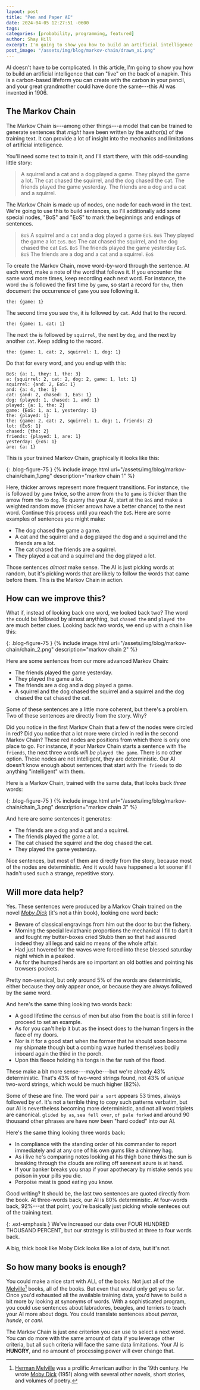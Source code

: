 ```yaml
---
layout: post
title: "Pen and Paper AI"
date: 2024-04-05 12:27:51 -0600
tags:
categories: [probability, programming, featured]
author: Shay Hill
excerpt: I'm going to show you how to build an artificial intelligence that can 'live' on the back of a napkin.
post_image: "/assets/img/blog/markov-chain/drawn_ai.png"
---
```


<style>
p.bold-text {
  font-weight: bold;
  color: #008181;
}
</style>

AI doesn't have to be complicated. In this article, I'm going to show you how to build an artificial intelligence that can "live" on the back of a napkin. This is a carbon-based lifeform you can create with the carbon in your pencil, and your great grandmother could have done the same---this AI was invented in 1906.

## The Markov Chain

The Markov Chain is---among other things---a model that can be trained to generate sentences that *might* have been written by the author(s) of the training text. It can provide a lot of insight into the mechanics and limitations of artificial intelligence.

You'll need some text to train it, and I'll start there, with this odd-sounding little story:

> A squirrel and a cat and a dog played a game. They played the game a lot. The cat chased the squirrel, and the dog chased the cat. The friends played the game yesterday. The friends are a dog and a cat and a squirrel.

The Markov Chain is made up of nodes, one node for each word in the text. We're going to use this to build sentences, so I'll additionally add some special nodes, "BoS" and "EoS" to mark the beginnings and endings of sentences.

> `BoS` A squirrel and a cat and a dog played a game `EoS`. `BoS` They played the game a lot `EoS`. `BoS` The cat chased the squirrel, and the dog chased the cat `EoS`. `BoS` The friends played the game yesterday `EoS`. `BoS` The friends are a dog and a cat and a squirrel. `EoS`

To create the Markov Chain, move word-by-word through the sentence. At each word, make a note of the word that follows it. If you encounter the same word more times, keep recording each next word. For instance, the word `the` is followed the first time by `game`, so start a record for `the`, then document the occurrence of `game` you see following it.

```
the: {game: 1}
```

The second time you see `the`, it is followed by `cat`. Add that to the record.

```
the: {game: 1, cat: 1}
```

The next `the` is followed by `squirrel`, the next by `dog`, and the next by another `cat`. Keep adding to the record.

```
the: {game: 1, cat: 2, squirrel: 1, dog: 1}
```

Do that for every word, and you end up with this:

```
BoS: {a: 1, they: 1, the: 3}
a: {squirrel: 2, cat: 2, dog: 2, game: 1, lot: 1}
squirrel: {and: 2, EoS: 1}
and: {a: 4, the: 1}
cat: {and: 2, chased: 1, EoS: 1}
dog: {played: 1, chased: 1, and: 1}
played: {a: 1, the: 2}
game: {EoS: 1, a: 1, yesterday: 1}
the: {played: 1}
the: {game: 2, cat: 2, squirrel: 1, dog: 1, friends: 2}
lot: {EoS: 1}
chased: {the: 2}
friends: {played: 1, are: 1}
yesterday: {EoS: 1}
are: {a: 1}
```

This is your trained Markov Chain, graphically it looks like this:

{: .blog-figure-75 }
{% include image.html url="/assets/img/blog/markov-chain/chain_1.png" description="markov chain 1" %}

Here, thicker arrows represent more frequent transitions. For instance, `the` is followed by `game` twice, so the arrow from `the` to `game` is thicker than the arrow from `the` to `dog`. To querry the your AI, start at the `BoS` and make a weighted random move (thicker arrows have a better chance) to the next word. Continue this process until you reach the `EoS`. Here are some examples of sentences you might make:

* The dog chased the game a game.
* A cat and the squirrel and a dog played the dog and a squirrel and the friends are a lot.
* The cat chased the friends are a squirrel.
* They played a cat and a squirrel and the dog played a lot.

Those sentences *almost* make sense. The AI is just picking words at random, but it's picking words that are likely to follow the words that came before them. This is the Markov Chain in action.

## How can we improve this?

What if, instead of looking back one word, we looked back two? The word `the` could be followed by almost anything, but `chased the` and `played the` are much better clues. Looking back *two* words, we end up with a chain like this:

{: .blog-figure-75 }
{% include image.html url="/assets/img/blog/markov-chain/chain_2.png" description="markov chain 2" %}

Here are some sentences from our more advanced Markov Chain:

* The friends played the game yesterday.
* They played the game a lot.
* The friends are a dog and a dog played a game.
* A squirrel and the dog chased the squirrel and a squirrel and the dog chased the cat chased the cat.

Some of these sentences are a little more coherent, but there's a problem. Two of these sentences are directly from the story. Why?

Did you notice in the first Markov Chain that a few of the nodes were circled in red? Did you notice that a lot more were circled in red in the second Markov Chain? These red nodes are positions from which there is only one place to go. For instance, if your Markov Chain starts a sentence with `The friends`, the next three words *will be* `played the game`. There is no other option. These nodes are not intelligent, they are deterministic. Our AI doesn't know enough about sentences that start with `The friends` to do anything "intelligent" with them.

Here is a Markov Chain, trained with the same data, that looks back *three* words:

{: .blog-figure-75 }
{% include image.html url="/assets/img/blog/markov-chain/chain_3.png" description="markov chain 3" %}

And here are some sentences it generates:

* The friends are a dog and a cat and a squirrel.
* The friends played the game a lot.
* The cat chased the squirrel and the dog chased the cat.
* They played the game yesterday.

Nice sentences, but most of them are directly from the story, because most of the nodes are deterministic. And it would have happened a lot sooner if I hadn't used such a strange, repetitive story.

## Will more data help?

Yes. These sentences were produced by a Markov Chain trained on the novel [*Moby Dick*](https://www.barnesandnoble.com/w/moby-dick-herman-melville/1116670757?ean=9780142437247) (it's not a thin book), looking one word back:

* Beware of classical engravings from him out the door to but the fishery.
* Morning the special leviathanic proportions the mechanical I fill to dart it and fought my butter-boxes cried Stubb then so that had assured indeed they all legs and said no means of the whole affair.
* Had just hovered for the waves were forced into these blessed saturday night which in a peaked.
* As for the humped herds are so important an old bottles and pointing his trowsers pockets.

Pretty non-sensical, but only around 5% of the words are deterministic, either because they only appear once, or because they are always followed by the same word.

And here's the same thing looking two words back:

* A good lifetime the census of men but also from the boat is still in force I proceed to set an example.
* As for you can't help it but as the insect does to the human fingers in the face of my doors.
* Nor is it for a good start when the former that he should soon become my shipmate though but a combing wave hurled themselves bodily inboard again the third in the porch.
* Upon this fleece holding his tongs in the far rush of the flood.

These make a bit more sense---maybe---but we're already 43% deterministic. That's 43% of two-word strings found, not 43% of *unique* two-word strings, which would be much higher (82%).

Some of these are fine. The word pair `a sort` appears 53 times, always followed by `of`. It's not a terrible thing to copy such patterns verbatim, but our AI is nevertheless becoming more deterministic, and not all word triplets are canonical. `glided by as`, `sea fell over`, `of pale forked` and around 90 thousand other phrases are have now been "hard coded" into our AI.


Here's the same thing looking three words back:

* In compliance with the standing order of his commander to report immediately and at any one of his own gums like a chimney hag.
* As i live he's comparing notes looking at his thigh bone thinks the sun is breaking through the clouds are rolling off serenest azure is at hand.
* If your banker breaks you snap if your apothecary by mistake sends you poison in your pills you die.
* Porpoise meat is good eating you know.

Good writing? It should be, the last two sentences are quoted directly from the book. At three-words back, our AI is 80% deterministic. At four-words back, 92%---at that point, you're basically just picking whole senteces out of the training text.

{: .ext-emphasis }
We've increased our data over FOUR HUNDRED THOUSAND PERCENT, but our strategy is still busted at three to four words back.

A big, thick book like Moby Dick looks like a lot of data, but it's not.

## So how many books is enough?

You could make a nice start with ALL of the books. Not just all of the [Melville](https://en.wikipedia.org/wiki/Herman_Melville)[^1] books, all of the books. But even that would only get you so far. Once you'd exhausted all the available training data, you'd have to build a bit more by looking at synonyms of words. With a sophisticated program, you could use sentences about labradores, beagles, and terriers to teach your AI more about dogs. You could translate sentences about *perros*, *hunde*, or *cani*.

The Markov Chain is just one criterion you can use to select a next word. You can do more with the same amount of data if you leverage other criteria, but all such criteria will face the same data limitations. Your AI is **HUNGRY**, and no amount of processing power will ever change that. 

[^1]: [Herman Melville](https://en.wikipedia.org/wiki/Herman_Melville) was a prolific American author in the 19th century. He wrote [Moby Dick](https://www.barnesandnoble.com/w/moby-dick-herman-melville/1116670757?ean=9780142437247) (1951) along with several other novels, short stories, and volumes of poetry.
